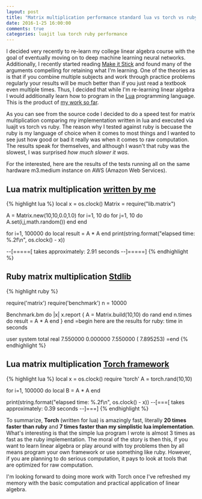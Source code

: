 ```yaml
---
layout: post
title: "Matrix multiplication performance standard lua vs torch vs ruby"
date: 2016-1-25 16:00:00
comments: true
categories: luajit lua torch ruby performance
---
```


I decided very recently to re-learn my college linear algebra course with the goal of eventually moving on to deep machine learning neural networks.  Additionally, I recently started reading [Make it Stick](http://www.amazon.com/Make-It-Stick-Successful-Learning/dp/0674729013) and found many of the arguments compelling for retaining what I'm learning.  One of the theories as is that if you combine multiple subjects and work through practice problems regularly your results will be much better than if you just read a textbook even multiple times.  Thus, I decided that while I'm re-learning linear algebra I would additionally learn how to program in the [Lua](http://www.lua.org/) programming language.  This is the product of [my work so far](https://github.com/johnnyiller/lua_linear_algebra).  

As you can see from the source code I decided to do a speed test for matrix multiplication comparing my implementation written in lua and executed via luajit vs torch vs ruby.  The reason why I tested against ruby is becuase the ruby is my language of choice when it comes to most things and I wanted to see just how good or bad it really was when it comes to raw computation.  The results speak for themselves, and although I wasn't that ruby was the slowest, I was surprised *how much slower it was*.

For the interested, here are the results of the tests running all on the same hardware m3.medium instance on AWS (Amazon Web Services).

## Lua matrix multiplication [written by me](https://github.com/johnnyiller/lua_linear_algebra/blob/master/lib/matrix.lua)
{% highlight lua %}
local x = os.clock()
Matrix = require("lib.matrix")

A = Matrix.new(10,10,0.0,1.0)
for i=1, 10 do 
  for j=1, 10 do 
    A.set(i,j,math.random())
  end
end

for i=1, 100000 do
  local result = A * A
end
print(string.format("elapsed time: %.2f\n", os.clock() - x))

--[=====[
takes approximately: 2.91 seconds
--]=====]
{% endhighlight %}

## Ruby matrix multiplication [Stdlib](http://ruby-doc.org/stdlib-2.2.3/libdoc/matrix/rdoc/Matrix.html)
{% highlight ruby %}

require('matrix')
require('benchmark')
n = 10000

Benchmark.bm do |x|
  x.report {
    A = Matrix.build(10,10) do 
          rand
        end
    n.times do 
      result = A * A
    end
  }
end
=begin
here are the results for ruby: time in seconds

user     system      total        real
   7.550000   0.000000   7.550000 (  7.895253)
=end
{% endhighlight %}

## Lua matrix multiplication [Torch framework](http://torch.ch/) 
{% highlight lua %}
local x = os.clock()
require 'torch'
A = torch.rand(10,10)

for i=1, 100000 do
 local B = A * A
end

print(string.format("elapsed time: %.2f\n", os.clock() - x))
--[===[
takes approximately: 0.39 seconds
--]===]
{% endhighlight %}

To summarize, **Torch** (written for lua) is amazingly fast, literally **20 times faster than ruby** and **7 times faster than my simplistic lua implementation**. What's interesting is that the simple lua program I wrote is almost 3 times as fast as the ruby implementation.  The moral of the story is then this, if you want to learn linear algebra or play around with toy problems then by all means program your own framework or use something like ruby.  However, if you are planning to do serious computation, it pays to look at tools that are optimized for raw computation.  

I'm looking forward to doing more work with Torch once I've refreshed my memory with the basic computation and practical application of linear algebra. 


